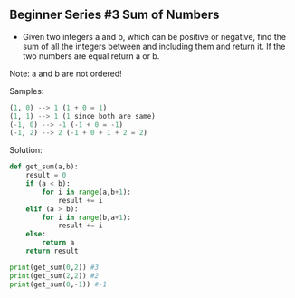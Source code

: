 ## Beginner Series #3 Sum of Numbers 

- Given two integers a and b, which can be positive or negative, find the sum of all the integers between and including them and return it. If the two numbers are equal return a or b.

Note: a and b are not ordered!

Samples:

```python
(1, 0) --> 1 (1 + 0 = 1)
(1, 1) --> 1 (1 since both are same)
(-1, 0) --> -1 (-1 + 0 = -1)
(-1, 2) --> 2 (-1 + 0 + 1 + 2 = 2)
```

Solution:

```python
def get_sum(a,b):
    result = 0
    if (a < b):
        for i in range(a,b+1):
            result += i
    elif (a > b):
        for i in range(b,a+1):
            result += i
    else:
        return a
    return result

print(get_sum(0,2)) #3
print(get_sum(2,2)) #2
print(get_sum(0,-1)) #-1
```